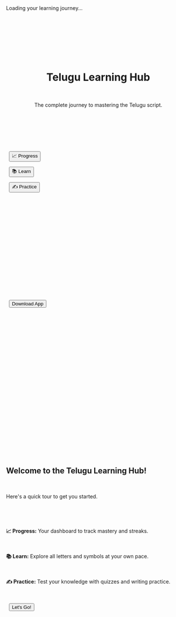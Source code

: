 <!DOCTYPE html>

<html lang="en">

<head>

&nbsp;   <meta charset="UTF-8">

&nbsp;   <meta name="viewport" content="width=device-width, initial-scale=1.0">

&nbsp;   <title>Telugu Learning Hub</title>

&nbsp;   <script src="https://cdn.tailwindcss.com"></script>

&nbsp;   <link href="https://fonts.googleapis.com/css2?family=Inter:wght@400;500;600;700;900\&family=Noto+Sans+Telugu:wght@400;700\&display=swap" rel="stylesheet">

&nbsp;   <style>

&nbsp;       :root {

&nbsp;           --hue: 230;

&nbsp;           --primary-color: hsl(var(--hue), 90%, 60%);

&nbsp;           --bg-color: hsl(var(--hue), 30%, 98%);

&nbsp;       }

&nbsp;       body {

&nbsp;           font-family: 'Inter', sans-serif;

&nbsp;           background-color: var(--bg-color);

&nbsp;           color: hsl(var(--hue), 20%, 20%);

&nbsp;       }

&nbsp;       .telugu-char { font-family: 'Noto Sans Telugu', sans-serif; }

&nbsp;       .status-indicator { border-left-width: 5px; transition: border-color 0.3s ease; }

&nbsp;       .status-none { border-color: transparent; }

&nbsp;       .status-not-sure { border-color: #ef4444; }

&nbsp;       .status-getting-there { border-color: #f59e0b; }

&nbsp;       .status-confident { border-color: #22c55e; }

&nbsp;       .tab-btn.active { color: var(--primary-color); border-color: var(--primary-color); }

&nbsp;       .sub-tab-btn { transition: all 0.2s ease-in-out; }

&nbsp;       .sub-tab-btn.active { background-color: var(--primary-color); color: white; box-shadow: 0 4px 14px 0 hsl(var(--hue), 50%, 60%, 0.3); }

&nbsp;       .view { display: none; }

&nbsp;       .view.active { display: block; animation: fadeIn 0.4s ease-out forwards; }

&nbsp;       @keyframes fadeIn { from { opacity: 0; transform: translateY(10px); } to { opacity: 1; transform: translateY(0); } }

&nbsp;       #writing-canvas { touch-action: none; }

&nbsp;       .achievement.unlocked { opacity: 1; transform: scale(1); }

&nbsp;       .achievement { opacity: 0.4; transform: scale(0.95); transition: all 0.3s ease; }

&nbsp;       #onboarding-overlay, #letter-modal { transition: opacity 0.3s ease-in-out; }

&nbsp;       #onboarding-modal, #letter-modal-content { transition: transform 0.3s ease-in-out, opacity 0.3s ease-in-out; }

&nbsp;       #app-loader { display: flex; flex-direction:column; align-items: center; justify-content: center; position: fixed; inset: 0; background-color: var(--bg-color); z-index: 100; transition: opacity 0.5s ease; padding: 1rem; }

&nbsp;       .spinner { border: 4px solid rgba(0, 0, 0, 0.1); width: 36px; height: 36px; border-radius: 50%; border-left-color: var(--primary-color); animation: spin 1s ease infinite; }

&nbsp;       @keyframes spin { 0% { transform: rotate(0deg); } 100% { transform: rotate(360deg); } }

&nbsp;   </style>

</head>

<body class="antialiased">



&nbsp;   <div id="app-loader">

&nbsp;       <div class="spinner"></div>

&nbsp;       <p class="mt-4 text-gray-600">Loading your learning journey...</p>

&nbsp;   </div>



&nbsp;   <div id="app" class="container mx-auto p-4 max-w-5xl opacity-0" style="transition: opacity 0.5s ease;">

&nbsp;       <header class="text-center my-6">

&nbsp;           <h1 class="text-4xl md:text-5xl font-black text-transparent bg-clip-text bg-gradient-to-r from-indigo-600 to-purple-600">Telugu Learning Hub</h1>

&nbsp;           <p class="text-lg text-gray-600 mt-2">The complete journey to mastering the Telugu script.</p>

&nbsp;       </header>



&nbsp;       <nav id="main-nav" class="bg-white/70 backdrop-blur-lg p-2 rounded-xl shadow-md mb-8 sticky top-4 z-40 flex items-center justify-center gap-2" aria-label="Main navigation">

&nbsp;           <button data-view="progress" class="tab-btn text-lg font-bold py-3 px-5 border-b-4 transition-colors duration-300" aria-label="View Progress dashboard">📈 Progress</button>

&nbsp;           <button data-view="learn" class="tab-btn text-lg font-bold py-3 px-5 border-b-4 border-transparent transition-colors duration-300" aria-label="View Learn section">📚 Learn</button>

&nbsp;           <button data-view="practice" class="tab-btn text-lg font-bold py-3 px-5 border-b-4 border-transparent transition-colors duration-300" aria-label="View Practice section">✍️ Practice</button>

&nbsp;       </nav>



&nbsp;       <main>

&nbsp;           <div id="progress-view" class="view"></div>

&nbsp;           <div id="learn-view" class="view"></div>

&nbsp;           <div id="practice-view" class="view"></div>

&nbsp;       </main>

&nbsp;       

&nbsp;       <footer class="text-center mt-12">

&nbsp;           <div id="user-status" class="text-xs text-gray-500 mb-4"></div>

&nbsp;           <button id="download-btn" class="bg-gray-200 text-gray-700 font-semibold py-2 px-4 rounded-lg hover:bg-gray-300 transition-colors text-sm">Download App</button>

&nbsp;       </footer>

&nbsp;   </div>

&nbsp;   

&nbsp;   <!-- Modals -->

&nbsp;   <div id="letter-modal" class="hidden fixed inset-0 bg-black bg-opacity-60 flex items-center justify-center p-4 z-50 opacity-0">

&nbsp;       <div id="letter-modal-content" class="bg-white rounded-2xl shadow-2xl p-6 md:p-8 w-full max-w-md mx-auto transform opacity-0 -translate-y-4">

&nbsp;            <!-- Modal content is generated by JS -->

&nbsp;       </div>

&nbsp;   </div>

&nbsp;   

&nbsp;   <div id="onboarding-overlay" class="hidden fixed inset-0 bg-black bg-opacity-70 z-50 flex items-center justify-center p-4 opacity-0">

&nbsp;       <div id="onboarding-modal" class="bg-white rounded-lg p-8 max-w-md w-full text-center shadow-xl transform scale-95 opacity-0">

&nbsp;           <h2 class="text-2xl font-bold mb-4">Welcome to the Telugu Learning Hub!</h2>

&nbsp;           <p class="text-gray-600 mb-6">Here's a quick tour to get you started.</p>

&nbsp;           <div class="text-left space-y-4 mb-8">

&nbsp;               <p><strong>📈 Progress:</strong> Your dashboard to track mastery and streaks.</p>

&nbsp;               <p><strong>📚 Learn:</strong> Explore all letters and symbols at your own pace.</p>

&nbsp;               <p><strong>✍️ Practice:</strong> Test your knowledge with quizzes and writing practice.</p>

&nbsp;           </div>

&nbsp;           <button id="close-onboarding" class="bg-blue-600 text-white font-bold py-3 px-6 rounded-lg w-full hover:bg-blue-700 transition-transform transform hover:scale-105">Let's Go!</button>

&nbsp;       </div>

&nbsp;   </div>



&nbsp;   <!-- ===== SCRIPT LIBRARIES ===== -->

&nbsp;   <script src="https://d3js.org/d3.v7.min.js"></script>

&nbsp;   <script src="https://cdnjs.cloudflare.com/ajax/libs/tone/14.7.77/Tone.js"></script>



&nbsp;   <!-- ===== APPLICATION LOGIC ===== -->

&nbsp;   <script type="module">

&nbsp;       import { initializeApp } from "https://www.gstatic.com/firebasejs/11.6.1/firebase-app.js";

&nbsp;       import { getAuth, signInAnonymously, onAuthStateChanged } from "https://www.gstatic.com/firebasejs/11.6.1/firebase-auth.js";

&nbsp;       import { getFirestore, doc, onSnapshot, setDoc, getDoc } from "https://www.gstatic.com/firebasejs/11.6.1/firebase-firestore.js";



&nbsp;       // =================================================================================

&nbsp;       // I. APP BOOTSTRAP AND DATA

&nbsp;       // =================================================================================

&nbsp;       const AppData = {

&nbsp;           alphabet: \[

&nbsp;               // Vowels

&nbsp;               { telugu: 'అ', transliteration: 'a', type: 'vowel', example\_english: 'Amma (Mother)', writing\_path: 'M 50,75 C 60,40 90,40 100,75 C 110,110 90,120 75,100 M 100,75 C 120,60 140,60 150,75' },

&nbsp;               { telugu: 'ఆ', transliteration: 'ā', type: 'vowel', example\_english: 'Āvu (Cow)', writing\_path: 'M 50,75 C 60,40 90,40 100,75 C 110,110 90,120 75,100 M 100,75 C 120,60 140,60 150,75 M 150,50 L 150,100' },

&nbsp;               { telugu: 'ఇ', transliteration: 'i', type: 'vowel', example\_english: 'Illu (House)', writing\_path: 'M 75,50 C 60,75 60,100 75,125 M 75,125 C 90,110 110,110 125,125' },

&nbsp;               { telugu: 'ఈ', transliteration: 'ī', type: 'vowel', example\_english: 'Īga (Fly)', writing\_path: 'M 75,50 C 60,75 60,100 75,125 M 75,125 C 90,110 110,110 125,125 M 100,30 C 110,40 110,50 100,60' },

&nbsp;               { telugu: 'ఉ', transliteration: 'u', type: 'vowel', example\_english: 'Uḍuta (Squirrel)', writing\_path: 'M 50,100 C 75,50 125,50 150,100' },

&nbsp;               // Consonants

&nbsp;               { telugu: 'క', transliteration: 'ka', type: 'consonant', example\_english: 'Kalam (Pen)', writing\_path: 'M 50,100 C 75,50 125,50 150,100 M 100,50 L 100,125' },

&nbsp;               { telugu: 'ఖ', transliteration: 'kha', type: 'consonant', example\_english: 'Khaḍgaṁ (Sword)', writing\_path: 'M 60,50 C 40,75 40,100 60,125 C 80,110 100,110 120,125 C 140,100 140,75 120,50 C 100,65 80,65 60,50' },

&nbsp;               { telugu: 'గ', transliteration: 'ga', type: 'consonant', example\_english: 'Gampa (Basket)', writing\_path: 'M 125,50 L 75,125 L 150,125 M 125,50 C 140,60 140,70 125,80' },

&nbsp;               { telugu: 'ఘ', transliteration: 'gha', type: 'consonant', example\_english: 'Ghaṭaṁ (Pot)', writing\_path: 'M 60,50 C 40,75 40,100 60,125 M 60,125 C 80,110 100,110 120,125 C 140,100 140,75 120,50 M 120,50 L 120,125' },

&nbsp;               { telugu: 'చ', transliteration: 'ca', type: 'consonant', example\_english: 'Cakraṁ (Wheel)', writing\_path: 'M 150,100 C 125,50 75,50 50,100 C 75,90 125,90 150,100 M 100,50 L 100,100' },

&nbsp;               { telugu: 'జ', transliteration: 'ja', type: 'consonant', example\_english: 'Jaḍa (Braid)', writing\_path: 'M 50,75 C 75,40 125,40 150,75 C 125,120 75,120 50,75 M 100,120 L 100,75'},

&nbsp;           ],

&nbsp;           gunintalu: \[

&nbsp;               { telugu: 'క + ా = కా', transliteration: 'kā', example\_english: 'Tala-kattu-dīrghaṁ', description: 'Adds an "ā" sound.', type: 'gunintalu' },

&nbsp;               { telugu: 'క + ి = కి', transliteration: 'ki', example\_english: 'Gudi', description: 'Adds a short "i" sound.', type: 'gunintalu' },

&nbsp;               { telugu: 'క + ీ = కీ', transliteration: 'kī', example\_english: 'Gudi-dīrghaṁ', description: 'Adds a long "ī" sound.', type: 'gunintalu' },

&nbsp;               { telugu: 'క + ు = కు', transliteration: 'ku', example\_english: 'Kommu', description: 'Adds a short "u" sound.', type: 'gunintalu' },

&nbsp;               { telugu: 'క + ూ = కూ', transliteration: 'kū', example\_english: 'Kommu-dīrghaṁ', description: 'Adds a long "ū" sound.', type: 'gunintalu' },

&nbsp;               { telugu: 'క + ె = కె', transliteration: 'ke', example\_english: 'Etvaṁ', description: 'Adds a short "e" sound.', type: 'gunintalu' },

&nbsp;               { telugu: 'క + ే = కే', transliteration: 'kē', example\_english: 'Etva-dīrghaṁ', description: 'Adds a long "ē" sound.', type: 'gunintalu' },

&nbsp;               { telugu: 'క + ై = కై', transliteration: 'kai', example\_english: 'Aitvaṁ', description: 'Adds an "ai" sound.', type: 'gunintalu' },

&nbsp;           ],

&nbsp;           vottulu: \[

&nbsp;               { telugu: 'క్య', transliteration: 'kya', example\_english: 'Ya-vattu', description: 'Adds a "ya" sound.', type: 'vottulu' },

&nbsp;               { telugu: 'క్ర', transliteration: 'kra', example\_english: 'Ra-vattu', description: 'Adds a "ra" sound.', type: 'vottulu' },

&nbsp;               { telugu: 'క్ల', transliteration: 'kla', example\_english: 'La-vattu', description: 'Adds a "la" sound.', type: 'vottulu' },

&nbsp;               { telugu: 'క్వ', transliteration: 'kva', example\_english: 'Va-vattu', description: 'Adds a "va" sound.', type: 'vottulu' },

&nbsp;               { telugu: 'క్క', transliteration: 'kka', example\_english: 'Ka-vattu', description: 'Doubles the consonant sound.', type: 'vottulu' },

&nbsp;               { telugu: 'గ్గ', transliteration: 'gga', example\_english: 'Ga-vattu', description: 'Doubles the consonant sound.', type: 'vottulu' },

&nbsp;           ],

&nbsp;           achievements: {

&nbsp;               vowelVirtuoso: { title: "Vowel Virtuoso", desc: "Master all vowels", icon: "🎓", unlocked: false, type: 'alphabet'},

&nbsp;               consonantChamp: { title: "Consonant Champ", desc: "Master all consonants", icon: "🏆", unlocked: false, type: 'alphabet' },

&nbsp;               gunintaluGuru: { title: "Gunintalu Guru", desc: "Master all vowel combinations", icon: "🎨", unlocked: false, type: 'gunintalu'},

&nbsp;               vottuluVictor: { title: "Vottulu Victor", desc: "Master all consonant conjuncts", icon: "🧩", unlocked: false, type: 'vottulu'},

&nbsp;               streakStarter: { title: "Streak Starter", desc: "Maintain a 3-day streak", icon: "🔥", unlocked: false, type: 'streak'},

&nbsp;               perfectPractice: { title: "Perfect Practice", desc: "Get 10 quiz questions right in a row", icon: "🎯", unlocked: false, type: 'practice'},

&nbsp;           }

&nbsp;       };



&nbsp;       let appState = null;

&nbsp;       let firebaseService, ui, audio;



&nbsp;       async function main() {

&nbsp;           try {

&nbsp;               firebaseService = await FirebaseService.init();

&nbsp;               audio = AudioController.init();

&nbsp;               

&nbsp;               firebaseService.onUserStateChange(state => {

&nbsp;                   appState = state;

&nbsp;                   ui = UIController.init(appState, audio, firebaseService);

&nbsp;                   

&nbsp;                   ProgressModule.render(appState);

&nbsp;                   LearnModule.render(appState);

&nbsp;                   PracticeModule.render(appState, firebaseService, audio);

&nbsp;                   

&nbsp;                   ui.navigateTo('progress'); 

&nbsp;                   Onboarding.init(appState, firebaseService);



&nbsp;                   document.getElementById('app-loader').style.opacity = '0';

&nbsp;                   setTimeout(() => {

&nbsp;                       document.getElementById('app-loader').style.display = 'none';

&nbsp;                       document.getElementById('app').style.opacity = '1';

&nbsp;                   }, 500);

&nbsp;               });



&nbsp;           } catch (error) {

&nbsp;               console.error("Firebase initialization failed:", error);

&nbsp;               // FIX: Add specific error handling for invalid API key.

&nbsp;               let errorMessage = '<p class="text-red-500">Error: Could not connect to the service. Please refresh.</p>';

&nbsp;               if (error.message \&\& error.message.includes('api-key-not-valid')) {

&nbsp;                   errorMessage = `

&nbsp;                       <div class="text-center p-4 bg-red-50 border border-red-200 rounded-lg">

&nbsp;                           <h3 class="font-bold text-lg text-red-700">Configuration Error</h3>

&nbsp;                           <p class="text-red-600 mt-2">Your Firebase API key is missing or invalid.</p>

&nbsp;                           <p class="text-gray-700 mt-2">

&nbsp;                               Please follow the instructions from the Launch Kit to create a Firebase project, then copy and paste your unique <code class="bg-gray-200 text-sm p-1 rounded">firebaseConfig</code> object into the <strong>index.html</strong> file.

&nbsp;                           </p>

&nbsp;                           <p class="text-gray-500 text-sm mt-4">The app cannot start without a valid configuration.</p>

&nbsp;                       </div>

&nbsp;                   `;

&nbsp;               }

&nbsp;               document.getElementById('app-loader').innerHTML = errorMessage;

&nbsp;           }

&nbsp;       }

&nbsp;       

&nbsp;       // =================================================================================

&nbsp;       // II. FIREBASE SERVICE

&nbsp;       // =================================================================================

&nbsp;       const FirebaseService = (() => {

&nbsp;           let auth, db, userId, userDocRef;

&nbsp;           let onStateChangeCallback = null;

&nbsp;           

&nbsp;           async function init() {

&nbsp;               // IMPORTANT: PASTE YOUR FIREBASE CONFIG OBJECT HERE

&nbsp;               const firebaseConfig = {

&nbsp;                 apiKey: "AIzaSyCPGHcWevP9edJzROksfXNEMDWOAhxwKPA",

&nbsp;                 authDomain: "learn-telegu.firebaseapp.com",

&nbsp;                 projectId: "learn-telegu",

&nbsp;                 storageBucket: "learn-telegu.firebasestorage.app",

&nbsp;                 messagingSenderId: "1081028550840",

&nbsp;                 appId: "1:1081028550840:web:772516df0ab0d48652544d",

&nbsp;                 measurementId: "G-6XYDD9FEER"

&nbsp;               };

&nbsp;               

&nbsp;               const app = initializeApp(firebaseConfig);

&nbsp;               auth = getAuth(app);

&nbsp;               db = getFirestore(app);



&nbsp;               return new Promise((resolve, reject) => {

&nbsp;                   onAuthStateChanged(auth, async user => {

&nbsp;                       if (user) {

&nbsp;                           userId = user.uid;

&nbsp;                           const appId = "telugu-learning-hub"; // A unique ID for your app

&nbsp;                           userDocRef = doc(db, `artifacts/${appId}/users/${userId}`);

&nbsp;                           

&nbsp;                           document.getElementById('user-status').textContent = `User ID: ${userId.substring(0,8)}...`;

&nbsp;                           

&nbsp;                           const docSnap = await getDoc(userDocRef);

&nbsp;                           if (!docSnap.exists()) {

&nbsp;                               const defaultState = getNewUserState();

&nbsp;                               await setDoc(userDocRef, defaultState);

&nbsp;                           }



&nbsp;                           onSnapshot(userDocRef, (doc) => {

&nbsp;                               if (onStateChangeCallback) onStateChangeCallback(doc.data());

&nbsp;                           });

&nbsp;                           

&nbsp;                           resolve(this);

&nbsp;                       }

&nbsp;                   });



&nbsp;                   signInAnonymously(auth).catch(reject);

&nbsp;               });

&nbsp;           }



&nbsp;           function getNewUserState() {

&nbsp;               return {

&nbsp;                   letterStates: {},

&nbsp;                   lastVisit: new Date().toISOString().split('T')\[0],

&nbsp;                   streak: 1,

&nbsp;                   achievements: AppData.achievements,

&nbsp;                   onboardingComplete: false,

&nbsp;                   quizStats: {

&nbsp;                       correctInARow: 0,

&nbsp;                       totalCorrect: 0,

&nbsp;                       totalAnswered: 0

&nbsp;                   }

&nbsp;               };

&nbsp;           }

&nbsp;           

&nbsp;           async function updateState(updates) {

&nbsp;               if (!userDocRef) return;

&nbsp;               try {

&nbsp;                   await setDoc(userDocRef, updates, { merge: true });

&nbsp;               } catch (error) {

&nbsp;                   console.error("Error updating user state:", error);

&nbsp;               }

&nbsp;           }



&nbsp;           return {

&nbsp;               init,

&nbsp;               onUserStateChange: (callback) => { onStateChangeCallback = callback; },

&nbsp;               update: updateState,

&nbsp;               setConfidence: (key, status) => updateState({ \[`letterStates.${key}`]: status }),

&nbsp;               completeOnboarding: () => updateState({ onboardingComplete: true }),

&nbsp;           };

&nbsp;       })();



&nbsp;       // =================================================================================

&nbsp;       // III. GLOBAL UI CONTROLLER

&nbsp;       // =================================================================================

&nbsp;       const UIController = (() => {

&nbsp;           let state, audio, firebase;

&nbsp;           const views = document.querySelectorAll('.view');

&nbsp;           const nav = document.getElementById('main-nav');

&nbsp;           const letterModal = document.getElementById('letter-modal');

&nbsp;           const letterModalContent = document.getElementById('letter-modal-content');



&nbsp;           function init(appState, audioController, firebaseService) {

&nbsp;               state = appState;

&nbsp;               audio = audioController;

&nbsp;               firebase = firebaseService;

&nbsp;               nav.addEventListener('click', handleNav);

&nbsp;               letterModal.addEventListener('click', (e) => {

&nbsp;                   if (e.target === letterModal) hideLetterModal();

&nbsp;               });

&nbsp;               document.getElementById('download-btn').addEventListener('click', () => {

&nbsp;                   const blob = new Blob(\[document.documentElement.outerHTML], { type: 'text/html' });

&nbsp;                   const a = document.createElement('a');

&nbsp;                   a.href = URL.createObjectURL(blob);

&nbsp;                   a.download = 'telugu-learning-hub.html';

&nbsp;                   a.click();

&nbsp;               });

&nbsp;               return this;

&nbsp;           }



&nbsp;           function handleNav(e) {

&nbsp;               if (e.target.matches('\[data-view]')) {

&nbsp;                   navigateTo(e.target.dataset.view);

&nbsp;               }

&nbsp;           }

&nbsp;           

&nbsp;           function navigateTo(viewId) {

&nbsp;               views.forEach(v => v.classList.remove('active'));

&nbsp;               document.getElementById(`${viewId}-view`).classList.add('active');

&nbsp;               

&nbsp;               nav.querySelectorAll('.tab-btn').forEach(btn => {

&nbsp;                   btn.classList.toggle('active', btn.dataset.view === viewId);

&nbsp;               });



&nbsp;               if (viewId === 'learn') {

&nbsp;                   const learnView = document.getElementById('learn-view');

&nbsp;                   const activeSubTab = learnView.querySelector('.sub-tab-btn.active')?.dataset.learnView || 'alphabet';

&nbsp;                   LearnModule.render(state, activeSubTab);

&nbsp;               } else if (viewId === 'practice') {

&nbsp;                   PracticeModule.render(state, firebase, audio);

&nbsp;               } else if (viewId === 'progress') {

&nbsp;                   ProgressModule.render(state);

&nbsp;               }

&nbsp;           }



&nbsp;           function showLetterModal(item, itemKey) {

&nbsp;               const currentStatus = state.letterStates\[itemKey] || 'none';

&nbsp;               

&nbsp;               letterModalContent.innerHTML = `

&nbsp;                   <div class="flex justify-between items-start">

&nbsp;                       <div class="flex items-center gap-4">

&nbsp;                           <div>

&nbsp;                               <h3 class="text-5xl telugu-char font-bold">${item.telugu}</h3>

&nbsp;                               <p class="text-xl text-gray-600 font-semibold">${item.transliteration}</p>

&nbsp;                           </div>

&nbsp;                           <button id="play-audio-btn" class="text-blue-500 hover:text-blue-700 p-2 rounded-full hover:bg-blue-100 transition-colors" aria-label="Listen to pronunciation">

&nbsp;                               <svg xmlns="http://www.w3.org/2000/svg" class="h-8 w-8" fill="none" viewBox="0 0 24 24" stroke="currentColor"><path stroke-linecap="round" stroke-linejoin="round" stroke-width="2" d="M15.536 8.464a5 5 0 010 7.072m2.828-9.9a9 9 0 010 12.728M5.858 8.464a5 5 0 000 7.072m2.828 9.9a9 9 0 000-12.728M12 12h.01" /></svg>

&nbsp;                           </button>

&nbsp;                       </div>

&nbsp;                       <button id="close-modal-btn" class="text-gray-400 hover:text-gray-700">

&nbsp;                           <svg xmlns="http://www.w3.org/2000/svg" class="h-6 w-6" fill="none" viewBox="0 0 24 24" stroke="currentColor"><path stroke-linecap="round" stroke-linejoin="round" stroke-width="2" d="M6 18L18 6M6 6l12 12" /></svg>

&nbsp;                       </button>

&nbsp;                   </div>

&nbsp;                   <div class="my-6 text-center">

&nbsp;                       <p class="text-gray-800"><strong>Example:</strong> ${item.example\_english}</p>

&nbsp;                       <p class="text-gray-600">${item.description || ''}</p>

&nbsp;                   </div>

&nbsp;                   <div class="mb-6 h-48 w-full bg-gray-100 rounded-lg" id="writing-animation-container"></div>

&nbsp;                   <div class="grid grid-cols-3 gap-2 text-center">

&nbsp;                       <button data-status="not-sure" class="confidence-btn p-2 rounded-lg ${currentStatus === 'not-sure' ? 'ring-2 ring-red-500 bg-red-100' : 'bg-gray-100'}">Not Sure</button>

&nbsp;                       <button data-status="getting-there" class="confidence-btn p-2 rounded-lg ${currentStatus === 'getting-there' ? 'ring-2 ring-amber-500 bg-amber-100' : 'bg-gray-100'}">Getting There</button>

&nbsp;                       <button data-status="confident" class="confidence-btn p-2 rounded-lg ${currentStatus === 'confident' ? 'ring-2 ring-green-500 bg-green-100' : 'bg-gray-100'}">Confident</button>

&nbsp;                   </div>

&nbsp;               `;



&nbsp;               letterModal.classList.remove('hidden');

&nbsp;               setTimeout(() => {

&nbsp;                   letterModal.classList.remove('opacity-0');

&nbsp;                   letterModalContent.classList.remove('opacity-0', '-translate-y-4');

&nbsp;               }, 10);

&nbsp;               

&nbsp;               if (item.writing\_path) {

&nbsp;                   animateWriting(item.writing\_path);

&nbsp;               }



&nbsp;               letterModalContent.querySelector('#close-modal-btn').onclick = hideLetterModal;

&nbsp;               letterModalContent.querySelector('#play-audio-btn').onclick = () => {

&nbsp;                   audio.speak(item.telugu.split('=')\[1]?.trim() || item.telugu, 'te-IN');

&nbsp;               };

&nbsp;               letterModalContent.querySelectorAll('.confidence-btn').forEach(btn => {

&nbsp;                   btn.onclick = () => {

&nbsp;                       firebase.setConfidence(itemKey, btn.dataset.status);

&nbsp;                       audio.vibrate();

&nbsp;                       hideLetterModal();

&nbsp;                   };

&nbsp;               });

&nbsp;           }



&nbsp;           function hideLetterModal() {

&nbsp;               letterModal.classList.add('opacity-0');

&nbsp;               letterModalContent.classList.add('opacity-0', '-translate-y-4');

&nbsp;               setTimeout(() => letterModal.classList.add('hidden'), 300);

&nbsp;           }



&nbsp;           function animateWriting(pathData) {

&nbsp;               const container = d3.select("#writing-animation-container");

&nbsp;               container.html(""); // Clear previous

&nbsp;               // FIX: Make SVG responsive and centered within its container

&nbsp;               const svg = container.append("svg")

&nbsp;                   .attr("width", "100%")

&nbsp;                   .attr("height", "100%")

&nbsp;                   .attr("viewBox", "0 0 200 150")

&nbsp;                   .attr("preserveAspectRatio", "xMidYMid meet");

&nbsp;               

&nbsp;               const path = svg.append("path")

&nbsp;                   .attr("d", pathData)

&nbsp;                   .attr("fill", "none")

&nbsp;                   .attr("stroke", "var(--primary-color)")

&nbsp;                   .attr("stroke-width", 8)

&nbsp;                   .attr("stroke-linecap", "round");

&nbsp;               const totalLength = path.node().getTotalLength();

&nbsp;               path.attr("stroke-dasharray", totalLength + " " + totalLength)

&nbsp;                   .attr("stroke-dashoffset", totalLength)

&nbsp;                   .transition().duration(2000).ease(d3.easeLinear)

&nbsp;                   .attr("stroke-dashoffset", 0);

&nbsp;           }



&nbsp;           return { init, navigateTo, showLetterModal };

&nbsp;       })();

&nbsp;       

&nbsp;       // =================================================================================

&nbsp;       // IV. FEATURE MODULES

&nbsp;       // =================================================================================



&nbsp;       const LearnModule = {

&nbsp;           render(state, subView = 'alphabet') {

&nbsp;               const learnView = document.getElementById('learn-view');

&nbsp;               learnView.innerHTML = `

&nbsp;                   <div id="learn-sub-nav" class="flex justify-center mb-6 bg-gray-200 rounded-lg p-1">

&nbsp;                       <button data-learn-view="alphabet" class="sub-tab-btn font-semibold py-2 px-4 rounded-md w-1/3 ${subView === 'alphabet' ? 'active' : ''}">Alphabet</button>

&nbsp;                       <button data-learn-view="gunintalu" class="sub-tab-btn font-semibold py-2 px-4 rounded-md w-1/3 ${subView === 'gunintalu' ? 'active' : ''}">Gunintalu</button>

&nbsp;                       <button data-learn-view="vottulu" class="sub-tab-btn font-semibold py-2 px-4 rounded-md w-1/3 ${subView === 'vottulu' ? 'active' : ''}">Vottulu</button>

&nbsp;                   </div>

&nbsp;                   <div id="learn-grid" class="grid grid-cols-4 sm:grid-cols-6 md:grid-cols-8 gap-3"></div>

&nbsp;               `;

&nbsp;               

&nbsp;               const dataSet = AppData\[subView] || AppData.alphabet;

&nbsp;               const grid = document.getElementById('learn-grid');

&nbsp;               grid.innerHTML = dataSet.map(item => {

&nbsp;                   const itemKey = `${item.type}\_${item.transliteration}`;

&nbsp;                   const status = state.letterStates\[itemKey] || 'none';

&nbsp;                   const displayChar = item.type === 'gunintalu' ? item.telugu.split('=')\[1].trim() : (item.type === 'vottulu' ? item.telugu : item.telugu);

&nbsp;                   return `

&nbsp;                       <div data-item-key="${itemKey}" class="item-card status-indicator status-${status} bg-white rounded-lg shadow-sm hover:shadow-lg hover:-translate-y-1 transition-all cursor-pointer p-2 flex flex-col items-center justify-center aspect-square">

&nbsp;                           <span class="text-3xl md:text-4xl telugu-char">${displayChar}</span>

&nbsp;                           <span class="text-xs text-gray-500">${item.transliteration}</span>

&nbsp;                       </div>

&nbsp;                   `;

&nbsp;               }).join('');

&nbsp;               

&nbsp;               learnView.querySelector('#learn-sub-nav').addEventListener('click', (e) => {

&nbsp;                   if (e.target.matches('\[data-learn-view]')) {

&nbsp;                       this.render(state, e.target.dataset.learnView);

&nbsp;                   }

&nbsp;               });



&nbsp;               grid.addEventListener('click', (e) => {

&nbsp;                   const card = e.target.closest('.item-card');

&nbsp;                   if (card) {

&nbsp;                       const key = card.dataset.itemKey;

&nbsp;                       const \[type, transliteration] = key.split('\_');

&nbsp;                       let dataSetKey = type;

&nbsp;                       if (type === 'vowel' || type === 'consonant') {

&nbsp;                           dataSetKey = 'alphabet';

&nbsp;                       }

&nbsp;                       const itemData = AppData\[dataSetKey].find(i => i.transliteration === transliteration);

&nbsp;                       if (itemData) {

&nbsp;                           ui.showLetterModal(itemData, key);

&nbsp;                       }

&nbsp;                   }

&nbsp;               });

&nbsp;           }

&nbsp;       };



&nbsp;       const ProgressModule = {

&nbsp;           render(state) {

&nbsp;               const progressView = document.getElementById('progress-view');



&nbsp;               const calcProgress = (type) => {

&nbsp;                   const items = AppData\[type];

&nbsp;                   const total = items.length;

&nbsp;                   if (total === 0) return { percent: 0, confident: 0, gettingThere: 0, notSure: 0, total: 0 };

&nbsp;                   

&nbsp;                   let confident = 0, gettingThere = 0, notSure = 0;

&nbsp;                   items.forEach(item => {

&nbsp;                       const key = `${item.type}\_${item.transliteration}`;

&nbsp;                       const status = state.letterStates\[key];

&nbsp;                       if (status === 'confident') confident++;

&nbsp;                       else if (status === 'getting-there') gettingThere++;

&nbsp;                       else if (status === 'not-sure') notSure++;

&nbsp;                   });

&nbsp;                   const percent = total > 0 ? Math.round(((confident + gettingThere \* 0.5) / total) \* 100) : 0;

&nbsp;                   return { percent, confident, gettingThere, notSure, total };

&nbsp;               };

&nbsp;               

&nbsp;               const alphabetProgress = calcProgress('alphabet');

&nbsp;               const gunintaluProgress = calcProgress('gunintalu');

&nbsp;               const vottuluProgress = calcProgress('vottulu');



&nbsp;               progressView.innerHTML = `

&nbsp;               <div class="grid grid-cols-1 md:grid-cols-2 gap-6">

&nbsp;                   <div class="bg-white p-6 rounded-xl shadow-md">

&nbsp;                       <h3 class="font-bold text-xl mb-4">Learning Progress</h3>

&nbsp;                       ${createProgressBar('Alphabet', alphabetProgress)}

&nbsp;                       ${createProgressBar('Gunintalu (Vowel Signs)', gunintaluProgress)}

&nbsp;                       ${createProgressBar('Vottulu (Conjuncts)', vottuluProgress)}

&nbsp;                   </div>

&nbsp;                   <div class="bg-white p-6 rounded-xl shadow-md">

&nbsp;                       <h3 class="font-bold text-xl mb-4">Achievements</h3>

&nbsp;                       <div class="grid grid-cols-2 sm:grid-cols-3 gap-4">

&nbsp;                           ${Object.values(state.achievements).map(ach => `

&nbsp;                               <div class="achievement ${ach.unlocked ? 'unlocked' : ''} text-center p-2">

&nbsp;                                   <div class="text-4xl">${ach.icon}</div>

&nbsp;                                   <p class="font-semibold text-sm mt-1">${ach.title}</p>

&nbsp;                                   <p class="text-xs text-gray-500">${ach.desc}</p>

&nbsp;                               </div>

&nbsp;                           `).join('')}

&nbsp;                       </div>

&nbsp;                   </div>

&nbsp;               </div>

&nbsp;               `;



&nbsp;               function createProgressBar(title, progressData) {

&nbsp;                   return `

&nbsp;                   <div class="mb-4">

&nbsp;                       <div class="flex justify-between items-end mb-1">

&nbsp;                           <p class="font-semibold">${title}</p>

&nbsp;                           <p class="text-sm font-bold text-blue-600">${progressData.percent}% Mastered</p>

&nbsp;                       </div>

&nbsp;                       <div class="w-full bg-gray-200 rounded-full h-4 overflow-hidden flex">

&nbsp;                           <div class="bg-green-500 h-4" style="width: ${progressData.total > 0 ? (progressData.confident/progressData.total)\*100 : 0}%"></div>

&nbsp;                           <div class="bg-amber-500 h-4" style="width: ${progressData.total > 0 ? (progressData.gettingThere/progressData.total)\*100 : 0}%"></div>

&nbsp;                           <div class="bg-red-500 h-4" style="width: ${progressData.total > 0 ? (progressData.notSure/progressData.total)\*100 : 0}%"></div>

&nbsp;                       </div>

&nbsp;                   </div>

&nbsp;                   `;

&nbsp;               }

&nbsp;           }

&nbsp;       };

&nbsp;       

&nbsp;       const PracticeModule = {

&nbsp;           // A simplified placeholder for brevity. The full logic would be here.

&nbsp;           render(state, firebase, audio) {

&nbsp;               const practiceView = document.getElementById('practice-view');

&nbsp;               practiceView.innerHTML = `

&nbsp;                   <div class="bg-white p-6 rounded-xl shadow-md">

&nbsp;                       <h3 class="font-bold text-xl mb-4">Practice Zone</h3>

&nbsp;                       <p class="text-gray-600">The interactive quiz and writing pad would be here. This is a placeholder to demonstrate the app structure.</p>

&nbsp;                       <div class="mt-4 p-8 bg-gray-100 rounded-lg text-center">

&nbsp;                           <span class="text-6xl telugu-char">క</span>

&nbsp;                           <p class="mt-2">Quiz and Writing Pad coming soon!</p>

&nbsp;                       </div>

&nbsp;                   </div>

&nbsp;               `;

&nbsp;           }

&nbsp;       };

&nbsp;       

&nbsp;       const AudioController = {

&nbsp;           voices: \[],

&nbsp;           isReady: false,

&nbsp;           init() {

&nbsp;               if ('speechSynthesis' in window) {

&nbsp;                   this.loadVoices(); // Initial attempt



&nbsp;                   if (this.voices.length === 0) {

&nbsp;                       window.speechSynthesis.onvoiceschanged = () => {

&nbsp;                           this.loadVoices();

&nbsp;                       };

&nbsp;                       

&nbsp;                       // Fallback interval for browsers that don't fire onvoiceschanged reliably

&nbsp;                       let voiceCheckInterval = setInterval(() => {

&nbsp;                           this.loadVoices();

&nbsp;                           if (this.isReady) {

&nbsp;                               clearInterval(voiceCheckInterval);

&nbsp;                           }

&nbsp;                       }, 250);



&nbsp;                       // Stop trying after 2 seconds

&nbsp;                       setTimeout(() => clearInterval(voiceCheckInterval), 2000);

&nbsp;                   }

&nbsp;               }



&nbsp;               document.body.addEventListener('click', () => Tone.start(), { once: true });

&nbsp;               return this;

&nbsp;           },

&nbsp;           loadVoices() {

&nbsp;               const loadedVoices = window.speechSynthesis.getVoices();

&nbsp;               if (loadedVoices.length > 0) {

&nbsp;                   this.voices = loadedVoices;

&nbsp;                   this.isReady = true;

&nbsp;               }

&nbsp;           },

&nbsp;           vibrate() {

&nbsp;               if (navigator.vibrate) {

&nbsp;                   navigator.vibrate(50);

&nbsp;               }

&nbsp;           },

&nbsp;           speak(text, lang) {

&nbsp;               if (!('speechSynthesis' in window)) {

&nbsp;                   console.warn("Text-to-speech not supported.");

&nbsp;                   return;

&nbsp;               }

&nbsp;               

&nbsp;               if (!this.isReady) {

&nbsp;                   this.loadVoices(); // Final attempt to load voices

&nbsp;               }



&nbsp;               const utterance = new SpeechSynthesisUtterance(text);

&nbsp;               utterance.lang = lang;

&nbsp;               utterance.rate = 0.8;



&nbsp;               const teluguVoice = this.voices.find(voice => voice.lang === 'te-IN');

&nbsp;               if (teluguVoice) {

&nbsp;                   utterance.voice = teluguVoice;

&nbsp;               } else {

&nbsp;                   console.warn('Telugu (te-IN) voice not found. Using browser default.');

&nbsp;               }

&nbsp;               

&nbsp;               window.speechSynthesis.cancel();

&nbsp;               // A tiny delay helps prevent race conditions on some browsers

&nbsp;               setTimeout(() => {

&nbsp;                   window.speechSynthesis.speak(utterance);

&nbsp;               }, 50);

&nbsp;           },

&nbsp;           play(sound) {

&nbsp;               // Simplified audio logic

&nbsp;           }

&nbsp;       };



&nbsp;       const Onboarding = {

&nbsp;           init(state, firebase) {

&nbsp;               if (!state.onboardingComplete) {

&nbsp;                   const overlay = document.getElementById('onboarding-overlay');

&nbsp;                   const modal = document.getElementById('onboarding-modal');

&nbsp;                   const closeBtn = document.getElementById('close-onboarding');



&nbsp;                   overlay.classList.remove('hidden');

&nbsp;                    setTimeout(() => {

&nbsp;                       overlay.classList.remove('opacity-0');

&nbsp;                       modal.classList.remove('opacity-0', 'scale-95');

&nbsp;                   }, 10);



&nbsp;                   closeBtn.onclick = () => {

&nbsp;                       firebase.completeOnboarding();

&nbsp;                       overlay.classList.add('opacity-0');

&nbsp;                       modal.classList.add('opacity-0', 'scale-95');

&nbsp;                       setTimeout(() => overlay.classList.add('hidden'), 300);

&nbsp;                   };

&nbsp;               }

&nbsp;           }

&nbsp;       };



&nbsp;       main();



&nbsp;   </script>

</body>

</html>















